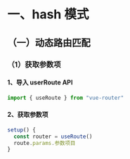 # 一、hash 模式
  ## （一）动态路由匹配
  ### （1）获取参数项
  #### 1、导入 userRoute API
  ```js
  import { useRoute } from "vue-router"
  ```

  #### 2、获取参数项
  ```js
  setup() {
    const router = useRoute()
    route.params.参数项目
  }
  ```